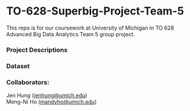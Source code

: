 # TO-628-Superbig-Project-Team-5

This repo is for our coursework at University of Michigan in TO 628 Advanced Big Data Analytics Team 5 group project.

### Project Descriptions

### Dataset


### Collaborators:

Jen Hung (jenhung@umich.edu)   
Meng-Ni Ho (mandyho@umich.edu)
